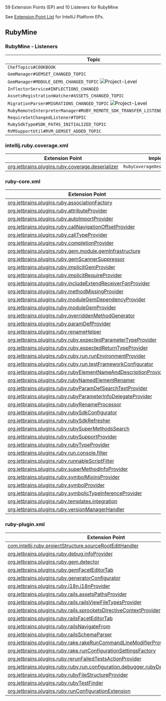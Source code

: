 [//]: # (title: RubyMine Extension Point List)

<!-- Copyright 2000-2021 JetBrains s.r.o. and other contributors. Use of this source code is governed by the Apache 2.0 license that can be found in the LICENSE file. -->

59 Extension Points (EP) and 10 Listeners for RubyMine

See [Extension Point List](extension_point_list.md) for IntelliJ Platform EPs.

<include src="extension_point_list.md" include-id="ep_list_legend"></include>

## RubyMine

### RubyMine - Listeners

| Topic | Listener |
|-------|----------|
| `ChefTopics#COOKBOOK` | `CookbooksListener` |
| `GemManager#GEMSET_CHANGED_TOPIC` | `GemSetListener` |
| `GemManager#MODULE_GEMS_CHANGED_TOPIC` ![Project-Level][project-level] | `ModuleGemsListener` |
| `InflectorService#INFLECTIONS_CHANGED` | `InflectionChanged` |
| `AssetsRegistrationWatcher#ASSETS_CHANGED_TOPIC` | `AssetsListener` |
| `MigrationParser#MIGRATIONS_CHANGED_TOPIC` ![Project-Level][project-level] | `MigrationListener` |
| `RubyRemoteInterpreterManager#RUBY_REMOTE_SDK_TRANSFER_LISTENER_TOPIC` | `RubyRemoteSdkTransferListener` |
| `RequireSetChangedListener#TOPIC` | `RequireSetChangedListener` |
| `RubySdkType#SDK_PATHS_INITIALIZED_TOPIC` | `SdkPathsInitializedListener` |
| `RVMSupportUtil#RVM_GEMSET_ADDED_TOPIC` | `RVMGemsetListener` |

### intellij.ruby.coverage.xml

| Extension Point | Implementation |
|-----------------|----------------|
| [org.jetbrains.plugins.ruby.coverage.deserializer](https://jb.gg/ipe?extensions=org.jetbrains.plugins.ruby.coverage.deserializer) | `RubyCoverageDeserializationProvider` |

### ruby-core.xml

| Extension Point | Implementation |
|-----------------|----------------|
| [org.jetbrains.plugins.ruby.associationFactory](https://jb.gg/ipe?extensions=org.jetbrains.plugins.ruby.associationFactory) | `AssociationFactory` |
| [org.jetbrains.plugins.ruby.attributeProvider](https://jb.gg/ipe?extensions=org.jetbrains.plugins.ruby.attributeProvider) | `AttributeProvider` |
| [org.jetbrains.plugins.ruby.autoImportProvider](https://jb.gg/ipe?extensions=org.jetbrains.plugins.ruby.autoImportProvider) | `RubyAutoImportProvider` |
| [org.jetbrains.plugins.ruby.callNavigationOffsetProvider](https://jb.gg/ipe?extensions=org.jetbrains.plugins.ruby.callNavigationOffsetProvider) | `StructureCallNavigationOffsetProvider` |
| [org.jetbrains.plugins.ruby.callTypeProvider](https://jb.gg/ipe?extensions=org.jetbrains.plugins.ruby.callTypeProvider) | `RubyCallTypeProvider` |
| [org.jetbrains.plugins.ruby.completionProvider](https://jb.gg/ipe?extensions=org.jetbrains.plugins.ruby.completionProvider) | `RubyCompletionProvider` |
| [org.jetbrains.plugins.ruby.gem.module.gemInfrastructure](https://jb.gg/ipe?extensions=org.jetbrains.plugins.ruby.gem.module.gemInfrastructure) | `GemInfrastructure` |
| [org.jetbrains.plugins.ruby.gemScannerSuppressor](https://jb.gg/ipe?extensions=org.jetbrains.plugins.ruby.gemScannerSuppressor) | `GemScannerSuppressor` |
| [org.jetbrains.plugins.ruby.implicitGemProvider](https://jb.gg/ipe?extensions=org.jetbrains.plugins.ruby.implicitGemProvider) | `ImplicitRequireGemProvider` |
| [org.jetbrains.plugins.ruby.implicitRequireProvider](https://jb.gg/ipe?extensions=org.jetbrains.plugins.ruby.implicitRequireProvider) | `ImplicitRequireProvider` |
| [org.jetbrains.plugins.ruby.includeExtendReceiverFqnProvider](https://jb.gg/ipe?extensions=org.jetbrains.plugins.ruby.includeExtendReceiverFqnProvider) | `RubyIncludeExtendReceiverFqnProvider` |
| [org.jetbrains.plugins.ruby.methodMissingProvider](https://jb.gg/ipe?extensions=org.jetbrains.plugins.ruby.methodMissingProvider) | `MethodMissingProvider` |
| [org.jetbrains.plugins.ruby.moduleGemDependencyProvider](https://jb.gg/ipe?extensions=org.jetbrains.plugins.ruby.moduleGemDependencyProvider) | `ModuleGemDependencyProvider` |
| [org.jetbrains.plugins.ruby.moduleGemProvider](https://jb.gg/ipe?extensions=org.jetbrains.plugins.ruby.moduleGemProvider) | `ModuleGemProvider` |
| [org.jetbrains.plugins.ruby.overriddenMethodGenerator](https://jb.gg/ipe?extensions=org.jetbrains.plugins.ruby.overriddenMethodGenerator) | `OverriddenMethodGenerator` |
| [org.jetbrains.plugins.ruby.paramDefProvider](https://jb.gg/ipe?extensions=org.jetbrains.plugins.ruby.paramDefProvider) | `ParamDefProvider` |
| [org.jetbrains.plugins.ruby.renameHelper](https://jb.gg/ipe?extensions=org.jetbrains.plugins.ruby.renameHelper) | `RubyRenameHelper` |
| [org.jetbrains.plugins.ruby.ruby.expectedParameterTypeProvider](https://jb.gg/ipe?extensions=org.jetbrains.plugins.ruby.ruby.expectedParameterTypeProvider) | `RubyExpectedParameterTypeProvider` |
| [org.jetbrains.plugins.ruby.ruby.expectedReturnTypeProvider](https://jb.gg/ipe?extensions=org.jetbrains.plugins.ruby.ruby.expectedReturnTypeProvider) | `RubyExpectedReturnTypeProvider` |
| [org.jetbrains.plugins.ruby.ruby.run.runEnvironmentProvider](https://jb.gg/ipe?extensions=org.jetbrains.plugins.ruby.ruby.run.runEnvironmentProvider) | `RunEnvironmentProvider` |
| [org.jetbrains.plugins.ruby.ruby.run.testFrameworkConfigurator](https://jb.gg/ipe?extensions=org.jetbrains.plugins.ruby.ruby.run.testFrameworkConfigurator) | `TestFrameworkConfigurator` |
| [org.jetbrains.plugins.ruby.rubyElementNameAndDescriptionProvider](https://jb.gg/ipe?extensions=org.jetbrains.plugins.ruby.rubyElementNameAndDescriptionProvider) | `RubyElementNameAndDescriptionProvider` |
| [org.jetbrains.plugins.ruby.rubyNamedElementRenamer](https://jb.gg/ipe?extensions=org.jetbrains.plugins.ruby.rubyNamedElementRenamer) | `RubyNamedElementRenamer` |
| [org.jetbrains.plugins.ruby.rubyParamDefSearchTextProvider](https://jb.gg/ipe?extensions=org.jetbrains.plugins.ruby.rubyParamDefSearchTextProvider) | `RubyParamDefSearchTextProvider` |
| [org.jetbrains.plugins.ruby.rubyParameterInfoDelegateProvider](https://jb.gg/ipe?extensions=org.jetbrains.plugins.ruby.rubyParameterInfoDelegateProvider) | `RubyParameterInfoDelegateProvider` |
| [org.jetbrains.plugins.ruby.rubyRenameProcessor](https://jb.gg/ipe?extensions=org.jetbrains.plugins.ruby.rubyRenameProcessor) | `RenameProcessor` |
| [org.jetbrains.plugins.ruby.rubySdkConfigurator](https://jb.gg/ipe?extensions=org.jetbrains.plugins.ruby.rubySdkConfigurator) | `RubySdkConfigurator` |
| [org.jetbrains.plugins.ruby.rubySdkRefresher](https://jb.gg/ipe?extensions=org.jetbrains.plugins.ruby.rubySdkRefresher) | `SdkRefresher` |
| [org.jetbrains.plugins.ruby.rubySuperMethodsSearch](https://jb.gg/ipe?extensions=org.jetbrains.plugins.ruby.rubySuperMethodsSearch) | [`QueryExecutor`](upsource:///platform/core-api/src/com/intellij/util/QueryExecutor.java) |
| [org.jetbrains.plugins.ruby.rubySupportProvider](https://jb.gg/ipe?extensions=org.jetbrains.plugins.ruby.rubySupportProvider) | `RubySupportProvider` |
| [org.jetbrains.plugins.ruby.rubyTypeProvider](https://jb.gg/ipe?extensions=org.jetbrains.plugins.ruby.rubyTypeProvider) | `RubyTypeProvider` |
| [org.jetbrains.plugins.ruby.run.console.filter](https://jb.gg/ipe?extensions=org.jetbrains.plugins.ruby.run.console.filter) | `RubyConsoleFilterProvider` |
| [org.jetbrains.plugins.ruby.runnableScriptFilter](https://jb.gg/ipe?extensions=org.jetbrains.plugins.ruby.runnableScriptFilter) | `RunnableScriptFilter` |
| [org.jetbrains.plugins.ruby.superMethodInfoProvider](https://jb.gg/ipe?extensions=org.jetbrains.plugins.ruby.superMethodInfoProvider) | `RubySuperMethodInfoProvider` |
| [org.jetbrains.plugins.ruby.symbolMixinsProvider](https://jb.gg/ipe?extensions=org.jetbrains.plugins.ruby.symbolMixinsProvider) | `RubySymbolMixinsProvider` |
| [org.jetbrains.plugins.ruby.symbolProvider](https://jb.gg/ipe?extensions=org.jetbrains.plugins.ruby.symbolProvider) | `RubySymbolProvider` |
| [org.jetbrains.plugins.ruby.symbolicTypeInferenceProvider](https://jb.gg/ipe?extensions=org.jetbrains.plugins.ruby.symbolicTypeInferenceProvider) | `SymbolicTypeInferenceProvider` |
| [org.jetbrains.plugins.ruby.templates.integration](https://jb.gg/ipe?extensions=org.jetbrains.plugins.ruby.templates.integration) | `TemplateIntegration` |
| [org.jetbrains.plugins.ruby.versionManagerHandler](https://jb.gg/ipe?extensions=org.jetbrains.plugins.ruby.versionManagerHandler) | `RubyVersionManagerHandler` |

### ruby-plugin.xml

| Extension Point | Implementation |
|-----------------|----------------|
| [com.intellij.ruby.projectStructure.sourceRootEditHandler](https://jb.gg/ipe?extensions=com.intellij.ruby.projectStructure.sourceRootEditHandler) | `RubyModuleSourceRootEditProvider` |
| [org.jetbrains.plugins.ruby.debug.infoProvider](https://jb.gg/ipe?extensions=org.jetbrains.plugins.ruby.debug.infoProvider) | `ContextInfoProvider` |
| [org.jetbrains.plugins.ruby.gem.detector](https://jb.gg/ipe?extensions=org.jetbrains.plugins.ruby.gem.detector) | `GemDetector` |
| [org.jetbrains.plugins.ruby.gemFacetEditorTab](https://jb.gg/ipe?extensions=org.jetbrains.plugins.ruby.gemFacetEditorTab) | `GemFacetEditorTabFactory` |
| [org.jetbrains.plugins.ruby.generatorConfigurator](https://jb.gg/ipe?extensions=org.jetbrains.plugins.ruby.generatorConfigurator) | `GeneratorActionConfigurator` |
| [org.jetbrains.plugins.ruby.i18n.i18nProvider](https://jb.gg/ipe?extensions=org.jetbrains.plugins.ruby.i18n.i18nProvider) | `I18nProvider` |
| [org.jetbrains.plugins.ruby.rails.assetsPathsProvider](https://jb.gg/ipe?extensions=org.jetbrains.plugins.ruby.rails.assetsPathsProvider) | `SprocketAssetsPathProvider` |
| [org.jetbrains.plugins.ruby.rails.railsViewFileTypesProvider](https://jb.gg/ipe?extensions=org.jetbrains.plugins.ruby.rails.railsViewFileTypesProvider) | `RailsViewFileTypesProvider` |
| [org.jetbrains.plugins.ruby.rails.sprocketsDirectiveContextProvider](https://jb.gg/ipe?extensions=org.jetbrains.plugins.ruby.rails.sprocketsDirectiveContextProvider) | `SprocketsDirectiveContextProvider` |
| [org.jetbrains.plugins.ruby.railsFacetEditorTab](https://jb.gg/ipe?extensions=org.jetbrains.plugins.ruby.railsFacetEditorTab) | `FacetEditorTabFactory` |
| [org.jetbrains.plugins.ruby.railsNavigateFrom](https://jb.gg/ipe?extensions=org.jetbrains.plugins.ruby.railsNavigateFrom) | `RailsNavigateFromProvider` |
| [org.jetbrains.plugins.ruby.railsSchemaParser](https://jb.gg/ipe?extensions=org.jetbrains.plugins.ruby.railsSchemaParser) | `RailsSchemaParser` |
| [org.jetbrains.plugins.ruby.rake.rakeRunCommandLineModifierProvider](https://jb.gg/ipe?extensions=org.jetbrains.plugins.ruby.rake.rakeRunCommandLineModifierProvider) | `RakeRunCommandLineModifierProvider` |
| [org.jetbrains.plugins.ruby.rake.runConfigurationSettingsFactory](https://jb.gg/ipe?extensions=org.jetbrains.plugins.ruby.rake.runConfigurationSettingsFactory) | `RakeRunConfigurationSettingsFactory` |
| [org.jetbrains.plugins.ruby.rerunFailedTestsActionProvider](https://jb.gg/ipe?extensions=org.jetbrains.plugins.ruby.rerunFailedTestsActionProvider) | `RubyRerunFailedTestsProvider` |
| [org.jetbrains.plugins.ruby.ruby.run.configuration.debugger.rubyDebugHelperFactory](https://jb.gg/ipe?extensions=org.jetbrains.plugins.ruby.ruby.run.configuration.debugger.rubyDebugHelperFactory) | `RubyDebugHelperFactory` |
| [org.jetbrains.plugins.ruby.rubyFileStructureProvider](https://jb.gg/ipe?extensions=org.jetbrains.plugins.ruby.rubyFileStructureProvider) | `RubyFileStructureViewProvider` |
| [org.jetbrains.plugins.ruby.rubyTestFinder](https://jb.gg/ipe?extensions=org.jetbrains.plugins.ruby.rubyTestFinder) | `AbstractRubyTestFinder` |
| [org.jetbrains.plugins.ruby.runConfigurationExtension](https://jb.gg/ipe?extensions=org.jetbrains.plugins.ruby.runConfigurationExtension) | `RubyRunConfigurationExtension` |

[experimental]: https://img.shields.io/badge/-Experimental_API-red?style=flat-square
[internal]: https://img.shields.io/badge/-Internal_API-darkred?style=flat-square
[project-level]: https://img.shields.io/badge/-Project--Level-blue?style=flat-square
[non-dynamic]: https://img.shields.io/badge/-Non--Dynamic-orange?style=flat-square
[deprecated]: https://img.shields.io/badge/-Deprecated-lightgrey?style=flat-square
